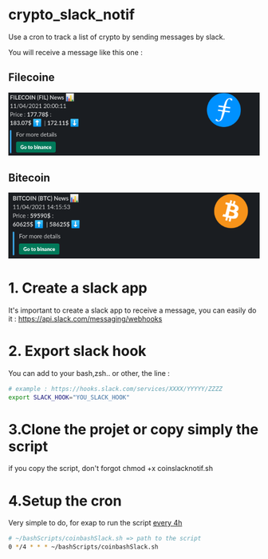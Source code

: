 # crypto_slack_notif
Use a cron to track a list of crypto by sending messages by slack.



You will receive a message like this one : 

## Filecoine
<img src="./slack_msg_filecoin.png" alt="Result"/>

## Bitecoin
<img src="./slack_msg_bitcoin.png" alt="Result"/>

# 1. Create a slack app
It's important to create a slack app to receive a message, you can easily do it : https://api.slack.com/messaging/webhooks

# 2. Export slack hook
You can add to your bash,zsh.. or other, the line :

```bash
# example : https://hooks.slack.com/services/XXXX/YYYYY/ZZZZ
export SLACK_HOOK="YOU_SLACK_HOOK"
```
# 3.Clone the projet or copy simply the script

if you copy the script, don't forgot chmod +x coinslacknotif.sh

# 4.Setup the cron
Very simple to do, for exap to run the script [every 4h](https://crontab.guru/every-4-hours)

```bash
# ~/bashScripts/coinbashSlack.sh => path to the script
0 */4 * * * ~/bashScripts/coinbashSlack.sh
```